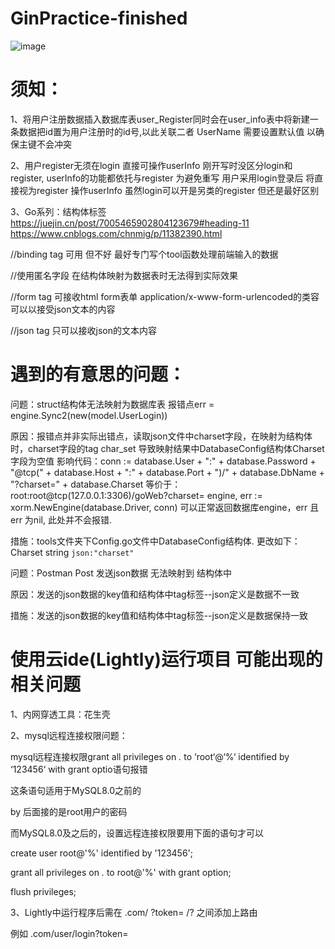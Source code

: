 # GinPractice-finished

![image](https://github.com/gopherer/GinProjectInstance-unfinished/raw/main/readmePhoto/structure-chart.png)

# 须知：

1、将用户注册数据插入数据库表user_Register同时会在user_info表中将新建一条数据把id置为用户注册时的id号,以此关联二者 UserName 
需要设置默认值 以确保主键不会冲突

2、用户register无须在login 直接可操作userInfo
刚开写时没区分login和register, userInfo的功能都依托与register 为避免重写 用户采用login登录后 将直接视为register 操作userInfo
虽然login可以开是另类的register  但还是最好区别   
   
3、Go系列：结构体标签  https://juejin.cn/post/7005465902804123679#heading-11
                        https://www.cnblogs.com/chnmig/p/11382390.html
  
  //binding tag 可用 但不好 最好专门写个tool函数处理前端输入的数据
  

  //使用匿名字段 在结构体映射为数据表时无法得到实际效果
  

  //form tag 可接收html form表单 application/x-www-form-urlencoded的类容 可以以接受json文本的内容
  

  //json tag 只可以接收json的文本内容

# 遇到的有意思的问题：

问题：struct结构体无法映射为数据库表  报错点err = engine.Sync2(new(model.UserLogin))

原因：报错点并非实际出错点，读取json文件中charset字段，在映射为结构体时，charset字段的tag char_set 导致映射结果中DatabaseConfig结构体Charset字段为空值
     影响代码：conn := database.User + ":" + database.Password + "@tcp(" + database.Host + ":" + database.Port + ")/" + database.DbName + "?charset=" + database.Charset
     等价于：root:root@tcp(127.0.0.1:3306)/goWeb?charset=
     engine, err := xorm.NewEngine(database.Driver, conn) 可以正常返回数据库engine，err 且err 为nil, 此处并不会报错.

措施：tools文件夹下Config.go文件中DatabaseConfig结构体. 更改如下：Charset  string `json:"charset"`


问题：Postman Post 发送json数据 无法映射到 结构体中

原因：发送的json数据的key值和结构体中tag标签--json定义是数据不一致

措施：发送的json数据的key值和结构体中tag标签--json定义是数据保持一致

# 使用云ide(Lightly)运行项目   可能出现的相关问题

1、内网穿透工具：花生壳

2、mysql远程连接权限问题：

mysql远程连接权限grant all privileges on *.* to ‘root‘@‘%‘ identified by ‘123456‘ with grant optio语句报错

这条语句适用于MySQL8.0之前的

by 后面接的是root用户的密码

而MySQL8.0及之后的，设置远程连接权限要用下面的语句才可以

create user root@'%' identified by '123456';
 
grant all privileges on *.* to root@'%' with grant option;

flush privileges;

3、Lightly中运行程序后需在 .com/ ?token=      /? 之间添加上路由 

例如 .com/user/login?token=

